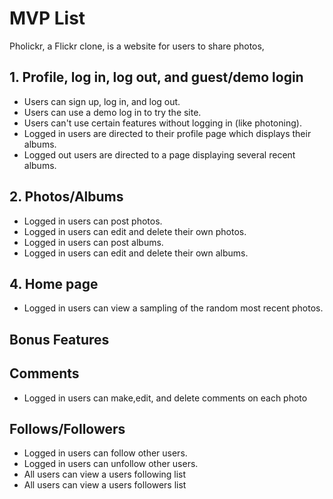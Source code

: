 # MVP List

Pholickr, a Flickr clone, is a website for users to share photos,

## 1. Profile, log in, log out, and guest/demo login

* Users can sign up, log in, and log out.
* Users can use a demo log in to try the site.
* Users can't use certain features without logging in (like photoning).
* Logged in users are directed to their profile page which displays their albums.
* Logged out users are directed to a page displaying several recent albums.

## 2. Photos/Albums

* Logged in users can post photos.
* Logged in users can edit and delete their own photos.
* Logged in users can post albums.
* Logged in users can edit and delete their own albums.

## 4. Home page
* Logged in users can view a sampling of the random most recent photos.

## Bonus Features

##  Comments

* Logged in users can make,edit, and delete comments on each photo

## Follows/Followers
* Logged in users can follow other users.
* Logged in users can unfollow other users.
* All users can view a users following list
* All users can view a users followers list
